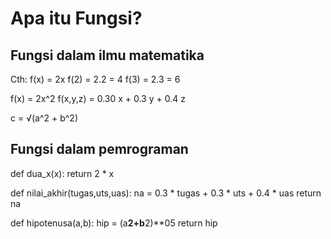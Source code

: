 # Apa itu Fungsi?
## Fungsi dalam ilmu matematika
Cth: 
f(x) = 2x
f(2) = 2.2 = 4
f(3) = 2.3 = 6

f(x) = 2x^2
f(x,y,z) = 0.30 x + 0.3 y + 0.4 z

c = √(a^2 + b^2)


## Fungsi dalam pemrograman

def dua_x(x):
    return 2 * x

def nilai_akhir(tugas,uts,uas):
    na = 0.3 * tugas + 0.3 * uts + 0.4 * uas
    return na

def hipotenusa(a,b):
    hip = (a**2+b**2)**05
    return hip